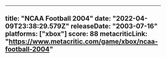 
---
title: "NCAA Football 2004"
date: "2022-04-09T23:38:29.579Z"
releaseDate: "2003-07-16"
platforms: ["xbox"]
score: 88
metacriticLink: "https://www.metacritic.com/game/xbox/ncaa-football-2004"
---
